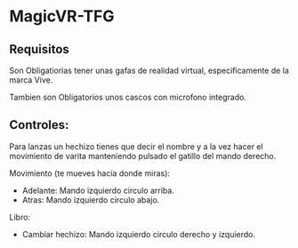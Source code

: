 # MagicVR-TFG

## Requisitos

Son Obligatiorias tener unas gafas de realidad virtual, especificamente de la marca Vive.

Tambien son Obligatorios unos cascos con microfono integrado.

## Controles:

Para lanzas un hechizo tienes que decir el nombre y a la vez hacer el movimiento de varita manteniendo pulsado el gatillo del mando derecho.

Movimiento (te mueves hacia donde miras):
 - Adelante: Mando izquierdo circulo arriba.
 - Atras: Mando izquierdo circulo abajo.
 
Libro:
 - Cambiar hechizo: Mando izquierdo circulo derecho y izquierdo.

